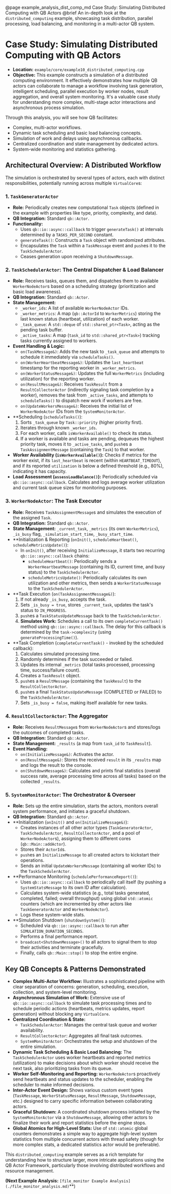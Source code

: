 @page example_analysis_dist_comp_md Case Study: Simulating Distributed Computing with QB Actors
@brief An in-depth look at the `distributed_computing` example, showcasing task distribution, parallel processing, load balancing, and monitoring in a multi-actor QB system.

# Case Study: Simulating Distributed Computing with QB Actors

*   **Location:** `example/core/example10_distributed_computing.cpp`
*   **Objective:** This example constructs a simulation of a distributed computing environment. It effectively demonstrates how multiple QB actors can collaborate to manage a workflow involving task generation, intelligent scheduling, parallel execution by worker nodes, result aggregation, and overall system monitoring. It's a valuable case study for understanding more complex, multi-stage actor interactions and asynchronous process simulation.

Through this analysis, you will see how QB facilitates:
*   Complex, multi-actor workflows.
*   Dynamic task scheduling and basic load balancing concepts.
*   Simulation of work and delays using asynchronous callbacks.
*   Centralized coordination and state management by dedicated actors.
*   System-wide monitoring and statistics gathering.

## Architectural Overview: A Distributed Workflow

The simulation is orchestrated by several types of actors, each with distinct responsibilities, potentially running across multiple `VirtualCore`s:

### 1. `TaskGeneratorActor`
*   **Role:** Periodically creates new computational `Task` objects (defined in the example with properties like type, priority, complexity, and data).
*   **QB Integration:** Standard `qb::Actor`.
*   **Functionality:**
    *   Uses `qb::io::async::callback` to trigger `generateTask()` at intervals determined by a `TASKS_PER_SECOND` constant.
    *   `generateTask()`: Constructs a `Task` object with randomized attributes.
    *   Encapsulates the `Task` within a `TaskMessage` event and `push`es it to the `TaskSchedulerActor`.
    *   Ceases generation upon receiving a `ShutdownMessage`.

### 2. `TaskSchedulerActor`: The Central Dispatcher & Load Balancer
*   **Role:** Receives tasks, queues them, and dispatches them to available `WorkerNodeActor`s based on a scheduling strategy (prioritization and basic load awareness).
*   **QB Integration:** Standard `qb::Actor`.
*   **State Management:**
    *   `_worker_ids`: A list of available `WorkerNodeActor` IDs.
    *   `_worker_metrics`: A map (`qb::ActorId` to `WorkerMetrics`) storing the last known status (heartbeat, utilization) of each worker.
    *   `_task_queue`: A `std::deque` of `std::shared_ptr<Task>`, acting as the pending task buffer.
    *   `_active_tasks`: A map (`task_id` to `std::shared_ptr<Task>`) tracking tasks currently assigned to workers.
*   **Event Handling & Logic:**
    *   `on(TaskMessage&)`: Adds the new task to `_task_queue` and attempts to schedule it immediately via `scheduleTasks()`.
    *   `on(WorkerHeartbeatMessage&)`: Updates the `last_heartbeat` timestamp for the reporting worker in `_worker_metrics`.
    *   `on(WorkerStatusMessage&)`: Updates the full `WorkerMetrics` (including utilization) for the reporting worker.
    *   `on(ResultMessage&)`: Receives `TaskResult` from a `ResultCollectorActor` (indirectly signaling task completion by a worker), removes the task from `_active_tasks`, and attempts to `scheduleTasks()` to dispatch new work if workers are free.
    *   `on(UpdateWorkersMessage&)`: Receives the initial list of `WorkerNodeActor` IDs from the `SystemMonitorActor`.
*   **Scheduling (`scheduleTasks()`):
    1.  Sorts `_task_queue` by `Task::priority` (higher priority first).
    2.  Iterates through known `_worker_ids`.
    3.  For each worker, calls `isWorkerAvailable()` to check its status.
    4.  If a worker is available and tasks are pending, dequeues the highest priority task, moves it to `_active_tasks`, and `push`es a `TaskAssignmentMessage` (containing the `Task`) to that worker.
*   **Worker Availability (`isWorkerAvailable()`):** Checks if metrics for the worker exist, if its `last_heartbeat` is recent (within `HEARTBEAT_TIMEOUT`), and if its reported `utilization` is below a defined threshold (e.g., 80%), indicating it has capacity.
*   **Load Assessment (`assessLoadBalance()`):** Periodically scheduled via `qb::io::async::callback`. Calculates and logs average worker utilization and current task queue sizes for monitoring purposes.

### 3. `WorkerNodeActor`: The Task Executor
*   **Role:** Receives `TaskAssignmentMessage`s and simulates the execution of the assigned `Task`.
*   **QB Integration:** Standard `qb::Actor`.
*   **State Management:** `_current_task`, `_metrics` (its own `WorkerMetrics`), `_is_busy` flag, `_simulation_start_time`, `_busy_start_time`.
*   **Initialization & Reporting (`onInit()`, `scheduleHeartbeat()`, `scheduleMetricsUpdate()`):
    *   In `onInit()`, after receiving `InitializeMessage`, it starts two recurring `qb::io::async::callback` chains:
        *   `scheduleHeartbeat()`: Periodically sends a `WorkerHeartbeatMessage` (containing its ID, current time, and busy status) to the `TaskSchedulerActor`.
        *   `scheduleMetricsUpdate()`: Periodically calculates its own utilization and other metrics, then sends a `WorkerStatusMessage` to the `TaskSchedulerActor`.
*   **Task Execution (`on(TaskAssignmentMessage&)`):
    1.  If not already `_is_busy`, accepts the task.
    2.  Sets `_is_busy = true`, stores `_current_task`, updates the task's status to `IN_PROGRESS`.
    3.  `push`es a `TaskStatusUpdateMessage` back to the `TaskSchedulerActor`.
    4.  **Simulates Work:** Schedules a call to its own `completeCurrentTask()` method using `qb::io::async::callback`. The delay for this callback is determined by the `task->complexity` (using `generateProcessingTime()`).
*   **Task Completion (`completeCurrentTask()` - invoked by the scheduled callback):
    1.  Calculates simulated processing time.
    2.  Randomly determines if the task succeeded or failed.
    3.  Updates its internal `_metrics` (total tasks processed, processing time, success/failure count).
    4.  Creates a `TaskResult` object.
    5.  `push`es a `ResultMessage` (containing the `TaskResult`) to the `ResultCollectorActor`.
    6.  `push`es a final `TaskStatusUpdateMessage` (COMPLETED or FAILED) to the `TaskSchedulerActor`.
    7.  Sets `_is_busy = false`, making itself available for new tasks.

### 4. `ResultCollectorActor`: The Aggregator
*   **Role:** Receives `ResultMessage`s from `WorkerNodeActor`s and stores/logs the outcomes of completed tasks.
*   **QB Integration:** Standard `qb::Actor`.
*   **State Management:** `_results` (a map from `task_id` to `TaskResult`).
*   **Event Handling:**
    *   `on(InitializeMessage&)`: Activates the actor.
    *   `on(ResultMessage&)`: Stores the received `result` in its `_results` map and logs the result to the console.
    *   `on(ShutdownMessage&)`: Calculates and prints final statistics (overall success rate, average processing time across all tasks) based on the collected `_results`.

### 5. `SystemMonitorActor`: The Orchestrator & Overseer
*   **Role:** Sets up the entire simulation, starts the actors, monitors overall system performance, and initiates a graceful shutdown.
*   **QB Integration:** Standard `qb::Actor`.
*   **Initialization (`onInit()` and `on(InitializeMessage&)`):
    *   Creates instances of all other actor types (`TaskGeneratorActor`, `TaskSchedulerActor`, `ResultCollectorActor`, and a pool of `WorkerNodeActor`s), assigning them to different cores (`qb::Main::addActor`).
    *   Stores their `ActorId`s.
    *   `push`es an `InitializeMessage` to all created actors to kickstart their operations.
    *   Sends an initial `UpdateWorkersMessage` (containing all worker IDs) to the `TaskSchedulerActor`.
*   **Performance Monitoring (`schedulePerformanceReport()`):
    *   Uses `qb::io::async::callback` to periodically call itself (by pushing a `SystemStatsMessage` to its own ID after calculation).
    *   Calculates system-wide statistics (e.g., total tasks generated, completed, failed; overall throughput) using global `std::atomic` counters (which are incremented by other actors like `TaskGeneratorActor` and `WorkerNodeActor`).
    *   Logs these system-wide stats.
*   **Simulation Shutdown (`shutdownSystem()`):
    *   Scheduled via `qb::io::async::callback` to run after `SIMULATION_DURATION_SECONDS`.
    *   Performs a final performance report.
    *   `broadcast<ShutdownMessage>()` to all actors to signal them to stop their activities and terminate gracefully.
    *   Finally, calls `qb::Main::stop()` to stop the entire engine.

## Key QB Concepts & Patterns Demonstrated

*   **Complex Multi-Actor Workflow:** Illustrates a sophisticated pipeline with clear separation of concerns: generation, scheduling, execution, collection, and system-level monitoring.
*   **Asynchronous Simulation of Work:** Extensive use of `qb::io::async::callback` to simulate task processing times and to schedule periodic actions (heartbeats, metrics updates, report generation) without blocking any `VirtualCore`.
*   **Centralized Coordination & State:**
    *   `TaskSchedulerActor`: Manages the central task queue and worker availability.
    *   `ResultCollectorActor`: Aggregates all final task outcomes.
    *   `SystemMonitorActor`: Orchestrates the setup and shutdown of the entire simulation.
*   **Dynamic Task Scheduling & Basic Load Balancing:** The `TaskSchedulerActor` uses worker heartbeats and reported metrics (utilization) to make decisions about which worker should receive the next task, also prioritizing tasks from its queue.
*   **Worker Self-Monitoring and Reporting:** `WorkerNodeActor`s proactively send heartbeats and status updates to the scheduler, enabling the scheduler to make informed decisions.
*   **Inter-Actor Event Design:** Shows various custom event types (`TaskMessage`, `WorkerStatusMessage`, `ResultMessage`, `ShutdownMessage`, etc.) designed to carry specific information between collaborating actors.
*   **Graceful Shutdown:** A coordinated shutdown process initiated by the `SystemMonitorActor` via a `ShutdownMessage`, allowing other actors to finalize their work and report statistics before the engine stops.
*   **Global Atomics for High-Level Stats:** Use of `std::atomic` global counters demonstrates a simple way to aggregate high-level system statistics from multiple concurrent actors with thread safety (though for more complex stats, a dedicated statistics actor would be preferable).

This `distributed_computing` example serves as a rich template for understanding how to structure larger, more intricate applications using the QB Actor Framework, particularly those involving distributed workflows and resource management.

**(Next Example Analysis:** `[file_monitor Example Analysis](./file_monitor_analysis.md)`**) 